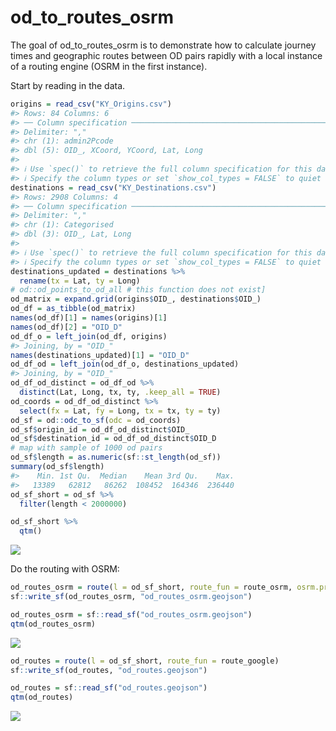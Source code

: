 
<!-- README.md is generated from README.Rmd. Please edit that file -->

# od_to_routes_osrm

<!-- badges: start -->
<!-- badges: end -->

The goal of od_to_routes_osrm is to demonstrate how to calculate journey
times and geographic routes between OD pairs rapidly with a local
instance of a routing engine (OSRM in the first instance).

Start by reading in the data.

``` r
origins = read_csv("KY_Origins.csv")
#> Rows: 84 Columns: 6
#> ── Column specification ────────────────────────────────────────────────────────
#> Delimiter: ","
#> chr (1): admin2Pcode
#> dbl (5): OID_, XCoord, YCoord, Lat, Long
#> 
#> ℹ Use `spec()` to retrieve the full column specification for this data.
#> ℹ Specify the column types or set `show_col_types = FALSE` to quiet this message.
destinations = read_csv("KY_Destinations.csv")
#> Rows: 2908 Columns: 4
#> ── Column specification ────────────────────────────────────────────────────────
#> Delimiter: ","
#> chr (1): Categorised
#> dbl (3): OID_, Lat, Long
#> 
#> ℹ Use `spec()` to retrieve the full column specification for this data.
#> ℹ Specify the column types or set `show_col_types = FALSE` to quiet this message.
destinations_updated = destinations %>% 
  rename(tx = Lat, ty = Long)
# od::od_points_to_od_all # this function does not exist]
od_matrix = expand.grid(origins$OID_, destinations$OID_)
od_df = as_tibble(od_matrix)
names(od_df)[1] = names(origins)[1]
names(od_df)[2] = "OID_D"
od_df_o = left_join(od_df, origins)
#> Joining, by = "OID_"
names(destinations_updated)[1] = "OID_D"
od_df_od = left_join(od_df_o, destinations_updated)
#> Joining, by = "OID_"
od_df_od_distinct = od_df_od %>% 
  distinct(Lat, Long, tx, ty, .keep_all = TRUE)
od_coords = od_df_od_distinct %>% 
  select(fx = Lat, fy = Long, tx = tx, ty = ty)
od_sf = od::odc_to_sf(odc = od_coords)
od_sf$origin_id = od_df_od_distinct$OID_
od_sf$destination_id = od_df_od_distinct$OID_D
# map with sample of 1000 od pairs
od_sf$length = as.numeric(sf::st_length(od_sf))
summary(od_sf$length)
#>    Min. 1st Qu.  Median    Mean 3rd Qu.    Max. 
#>   13389   62812   86262  108452  164346  236440
od_sf_short = od_sf %>% 
  filter(length < 2000000)

od_sf_short %>% 
  qtm()
```

![](README_files/figure-gfm/unnamed-chunk-2-1.png)<!-- -->

Do the routing with OSRM:

``` r
od_routes_osrm = route(l = od_sf_short, route_fun = route_osrm, osrm.profile = "car")
sf::write_sf(od_routes_osrm, "od_routes_osrm.geojson")
```

``` r
od_routes_osrm = sf::read_sf("od_routes_osrm.geojson")
qtm(od_routes_osrm)
```

![](README_files/figure-gfm/unnamed-chunk-4-1.png)<!-- -->

``` r
od_routes = route(l = od_sf_short, route_fun = route_google)
sf::write_sf(od_routes, "od_routes.geojson")
```

``` r
od_routes = sf::read_sf("od_routes.geojson")
qtm(od_routes)
```

![](README_files/figure-gfm/unnamed-chunk-6-1.png)<!-- -->
